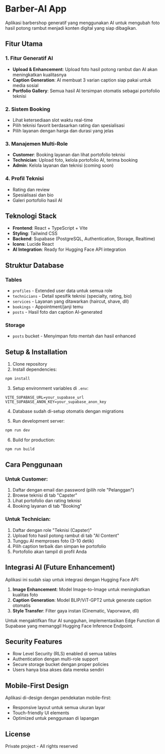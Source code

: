 # Barber-AI App

Aplikasi barbershop generatif yang menggunakan AI untuk mengubah foto hasil potong rambut menjadi konten digital yang siap dibagikan.

## Fitur Utama

### 1. Fitur Generatif AI

- **Upload & Enhancement**: Upload foto hasil potong rambut dan AI akan meningkatkan kualitasnya
- **Caption Generation**: AI membuat 3 varian caption siap pakai untuk media sosial
- **Portfolio Gallery**: Semua hasil AI tersimpan otomatis sebagai portofolio teknisi

### 2. Sistem Booking

- Lihat ketersediaan slot waktu real-time
- Pilih teknisi favorit berdasarkan rating dan spesialisasi
- Pilih layanan dengan harga dan durasi yang jelas

### 3. Manajemen Multi-Role

- **Customer**: Booking layanan dan lihat portofolio teknisi
- **Technician**: Upload foto, kelola portofolio AI, terima booking
- **Admin**: Kelola layanan dan teknisi (coming soon)

### 4. Profil Teknisi

- Rating dan review
- Spesialisasi dan bio
- Galeri portofolio hasil AI

## Teknologi Stack

- **Frontend**: React + TypeScript + Vite
- **Styling**: Tailwind CSS
- **Backend**: Supabase (PostgreSQL, Authentication, Storage, Realtime)
- **Icons**: Lucide React
- **AI Integration**: Ready for Hugging Face API integration

## Struktur Database

### Tables

- `profiles` - Extended user data untuk semua role
- `technicians` - Detail spesifik teknisi (specialty, rating, bio)
- `services` - Layanan yang ditawarkan (haircut, shave, dll)
- `bookings` - Appointment/janji temu
- `posts` - Hasil foto dan caption AI-generated

### Storage

- `posts` bucket - Menyimpan foto mentah dan hasil enhanced

## Setup & Installation

1. Clone repository
2. Install dependencies:

```bash
npm install
```

3. Setup environment variables di `.env`:

```
VITE_SUPABASE_URL=your_supabase_url
VITE_SUPABASE_ANON_KEY=your_supabase_anon_key
```

4. Database sudah di-setup otomatis dengan migrations

5. Run development server:

```bash
npm run dev
```

6. Build for production:

```bash
npm run build
```

## Cara Penggunaan

### Untuk Customer:

1. Daftar dengan email dan password (pilih role "Pelanggan")
2. Browse teknisi di tab "Capster"
3. Lihat portofolio dan rating teknisi
4. Booking layanan di tab "Booking"

### Untuk Technician:

1. Daftar dengan role "Teknisi (Capster)"
2. Upload foto hasil potong rambut di tab "AI Content"
3. Tunggu AI memproses foto (3-10 detik)
4. Pilih caption terbaik dan simpan ke portofolio
5. Portofolio akan tampil di profil Anda

## Integrasi AI (Future Enhancement)

Aplikasi ini sudah siap untuk integrasi dengan Hugging Face API:

1. **Image Enhancement**: Model Image-to-Image untuk meningkatkan kualitas foto
2. **Caption Generation**: Model BLIP/ViT-GPT2 untuk generate caption otomatis
3. **Style Transfer**: Filter gaya instan (Cinematic, Vaporwave, dll)

Untuk mengaktifkan fitur AI sungguhan, implementasikan Edge Function di Supabase yang memanggil Hugging Face Inference Endpoint.

## Security Features

- Row Level Security (RLS) enabled di semua tables
- Authentication dengan multi-role support
- Secure storage bucket dengan proper policies
- Users hanya bisa akses data mereka sendiri

## Mobile-First Design

Aplikasi di-design dengan pendekatan mobile-first:

- Responsive layout untuk semua ukuran layar
- Touch-friendly UI elements
- Optimized untuk penggunaan di lapangan

## License

Private project - All rights reserved
